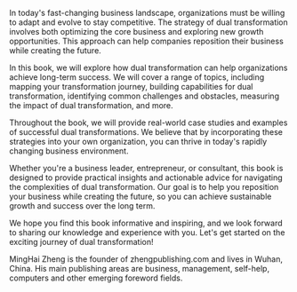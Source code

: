 

In today's fast-changing business landscape, organizations must be willing to adapt and evolve to stay competitive. The strategy of dual transformation involves both optimizing the core business and exploring new growth opportunities. This approach can help companies reposition their business while creating the future.

In this book, we will explore how dual transformation can help organizations achieve long-term success. We will cover a range of topics, including mapping your transformation journey, building capabilities for dual transformation, identifying common challenges and obstacles, measuring the impact of dual transformation, and more.

Throughout the book, we will provide real-world case studies and examples of successful dual transformations. We believe that by incorporating these strategies into your own organization, you can thrive in today's rapidly changing business environment.

Whether you're a business leader, entrepreneur, or consultant, this book is designed to provide practical insights and actionable advice for navigating the complexities of dual transformation. Our goal is to help you reposition your business while creating the future, so you can achieve sustainable growth and success over the long term.

We hope you find this book informative and inspiring, and we look forward to sharing our knowledge and experience with you. Let's get started on the exciting journey of dual transformation!

MingHai Zheng is the founder of zhengpublishing.com and lives in Wuhan, China. His main publishing areas are business, management, self-help, computers and other emerging foreword fields.
